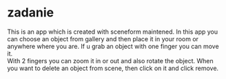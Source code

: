 # zadanie

This is an app which is created with sceneform maintened.
In this app you can choose an object from gallery and then place it in your room or anywhere where you are.
If u grab an object with one finger you can move it.  
With 2 fingers you can zoom it in or out and also rotate the object.
When you want to delete an object from scene, then click on it and click remove.
